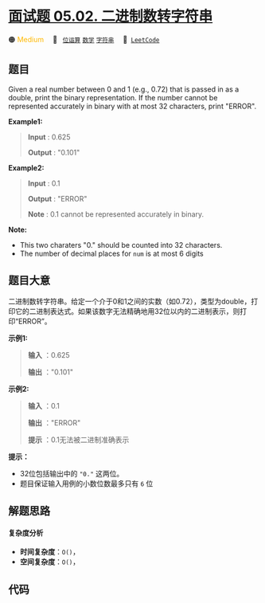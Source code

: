 # [面试题 05.02. 二进制数转字符串](https://leetcode.cn/problems/binary-number-to-string-lcci)

🟠 <font color=#ffb800>Medium</font>&emsp; 🔖&ensp; [`位运算`](/tag/bit-manipulation.md) [`数学`](/tag/math.md) [`字符串`](/tag/string.md)&emsp; 🔗&ensp;[`LeetCode`](https://leetcode.cn/problems/binary-number-to-string-lcci)

## 题目

Given a real number between 0 and 1 (e.g., 0.72) that is passed in as a
double, print the binary representation. If the number cannot be represented
accurately in binary with at most 32 characters, print "ERROR".

**Example1:**

> 
> 
> 
> 
> 
> **Input** : 0.625
> 
> **Output** : "0.101"

**Example2:**

> 
> 
> 
> 
> 
> **Input** : 0.1
> 
> **Output** : "ERROR"
> 
> **Note** : 0.1 cannot be represented accurately in binary.
> 
> 

**Note:**

  * This two charaters "0." should be counted into 32 characters.
  * The number of decimal places for `num` is at most 6 digits


## 题目大意

二进制数转字符串。给定一个介于0和1之间的实数（如0.72），类型为double，打印它的二进制表达式。如果该数字无法精确地用32位以内的二进制表示，则打印“ERROR”。

**示例1:**

> 
> 
> 
> 
> 
> **输入** ：0.625
> 
> **输出** ："0.101"
> 
> 

**示例2:**

> 
> 
> 
> 
> 
> **输入** ：0.1
> 
> **输出** ："ERROR"
> 
> **提示** ：0.1无法被二进制准确表示
> 
> 



**提示：**

  * 32位包括输出中的 `"0."` 这两位。
  * 题目保证输入用例的小数位数最多只有 `6` 位


## 解题思路

#### 复杂度分析

- **时间复杂度**：`O()`，
- **空间复杂度**：`O()`，

## 代码

```javascript

```